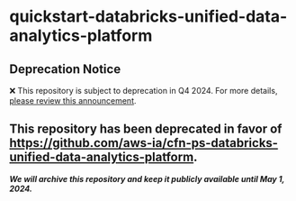 # quickstart-databricks-unified-data-analytics-platform 
## Deprecation Notice

:x: This repository is subject to deprecation in Q4 2024. For more details, [please review this announcement](https://github.com/aws-ia/.announcements/issues/1). 

## This repository has been deprecated in favor of https://github.com/aws-ia/cfn-ps-databricks-unified-data-analytics-platform. 
***We will archive this repository and keep it publicly available until May 1, 2024.***
